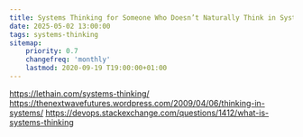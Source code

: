 ```yaml
---
title: Systems Thinking for Someone Who Doesn’t Naturally Think in Systems
date: 2025-05-02 13:00:00
tags: systems-thinking
sitemap:
    priority: 0.7
    changefreq: 'monthly'
    lastmod: 2020-09-19 T19:00:00+01:00
---
```


https://lethain.com/systems-thinking/
https://thenextwavefutures.wordpress.com/2009/04/06/thinking-in-systems/
https://devops.stackexchange.com/questions/1412/what-is-systems-thinking

